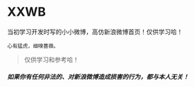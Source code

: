 # XXWB
当初学习开发时写的小小微博，高仿新浪微博首页！仅供学习哈！

````objc
心有猛虎，细嗅蔷薇。
````

> 仅供学习和参考哈！


##### 如果你有任何非法的、对新浪微博造成损害的行为，都与本人无关！
